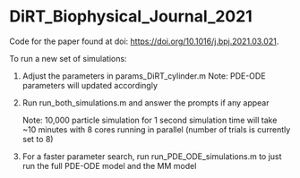 # DiRT_Biophysical_Journal_2021
 Code for the paper found at doi: https://doi.org/10.1016/j.bpj.2021.03.021.
 
To run a new set of simulations:
1) Adjust the parameters in params_DiRT_cylinder.m 
   Note: PDE-ODE parameters will updated accordingly

2) Run run_both_simulations.m and answer the prompts if any appear
   
   Note: 10,000 particle simulation for 1 second simulation time will take 
   ~10 minutes with 8 cores running in parallel (number of trials is 
   currently set to 8)

3) For a faster parameter search, run run_PDE_ODE_simulations.m to just 
   run the full PDE-ODE model and the MM model
